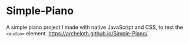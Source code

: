 # Simple-Piano
A simple piano project I made with native JavaScript and CSS, to test the `<audio>` element.
https://archeloth.github.io/Simple-Piano/.
